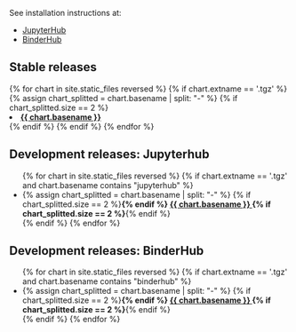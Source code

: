 <html>
<body>

<p>See installation instructions at:</p>

<ul>
<li><a href="https://zero-to-jupyterhub.readthedocs.io">JupyterHub</a></li>
<li><a href="https://binderhub.readthedocs.io">BinderHub</a></li>
</ul>

<h2>Stable releases</h2>
    {% for chart in site.static_files reversed %}
        {% if chart.extname == '.tgz' %}
            {% assign chart_splitted = chart.basename | split: "-" %}
            {% if chart_splitted.size == 2 %}
            <li> <b><a href="{{ site.url }}/helm-chart{{ chart.path }}"> {{ chart.basename }} </a> </b></li>
            {% endif %}
        {% endif %}
    {% endfor %}
<h2>Development releases: Jupyterhub</h2>
<ul>
    {% for chart in site.static_files reversed %}
        {% if chart.extname == '.tgz' and chart.basename contains "jupyterhub" %}
            <li>
            {% assign chart_splitted = chart.basename | split: "-" %}
            {% if chart_splitted.size == 2 %}<b>{% endif %}
            <a href="{{ site.url }}/helm-chart{{ chart.path }}"> {{ chart.basename }} </a>
            {% if chart_splitted.size == 2 %}</b>{% endif %}
            </li>
        {% endif %}
    {% endfor %}
</ul>
<h2>Development releases: BinderHub</h2>
<ul>
    {% for chart in site.static_files reversed %}
        {% if chart.extname == '.tgz' and chart.basename contains "binderhub" %}
            <li>
            {% assign chart_splitted = chart.basename | split: "-" %}
            {% if chart_splitted.size == 2 %}<b>{% endif %}
            <a href="{{ site.url }}/helm-chart{{ chart.path }}"> {{ chart.basename }} </a>
            {% if chart_splitted.size == 2 %}</b>{% endif %}
            </li>
        {% endif %}
    {% endfor %}
</ul>
</body>
</html>
